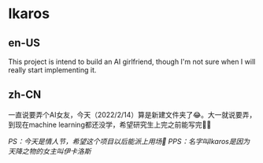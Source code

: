 # Ikaros

## en-US
This project is intend to build an AI girlfriend, though I'm not sure when I will really start implementing it.

## zh-CN
一直说要弄个AI女友，今天（2022/2/14）算是新建文件夹了😂。大一就说要弄，到现在machine learning都还没学，希望研究生上完之前能写完🤷‍♂️

*PS：今天是情人节，希望这个项目以后能派上用场👀*
*PPS：名字叫Ikaros是因为天降之物的女主叫伊卡洛斯*
